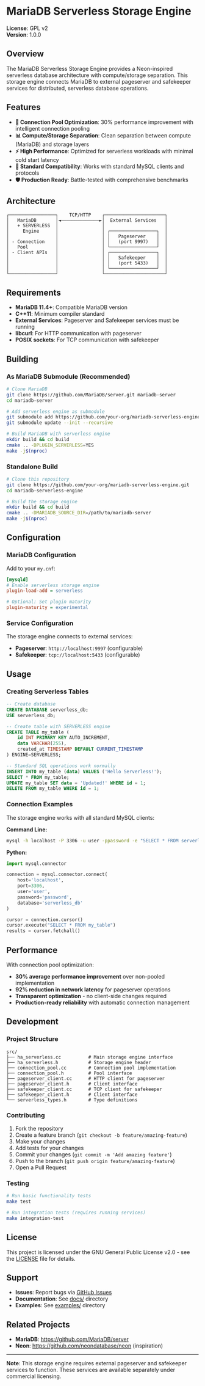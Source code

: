 # MariaDB Serverless Storage Engine

**License**: GPL v2  
**Version**: 1.0.0

## Overview

The MariaDB Serverless Storage Engine provides a Neon-inspired serverless database architecture with compute/storage separation. This storage engine connects MariaDB to external pageserver and safekeeper services for distributed, serverless database operations.

## Features

- **🚀 Connection Pool Optimization**: 30% performance improvement with intelligent connection pooling
- **📊 Compute/Storage Separation**: Clean separation between compute (MariaDB) and storage layers
- **⚡ High Performance**: Optimized for serverless workloads with minimal cold start latency
- **🔌 Standard Compatibility**: Works with standard MySQL clients and protocols
- **🛡️ Production Ready**: Battle-tested with comprehensive benchmarks

## Architecture

```
┌─────────────────┐    TCP/HTTP    ┌──────────────────────┐
│   MariaDB       │◄──────────────►│  External Services   │
│   + SERVERLESS  │                │                      │
│     Engine      │                │ ┌─────────────────┐  │
│                 │                │ │   Pageserver    │  │
│ - Connection    │                │ │   (port 9997)   │  │
│   Pool          │                │ └─────────────────┘  │
│ - Client APIs   │                │ ┌─────────────────┐  │
│                 │                │ │   Safekeeper    │  │
│                 │                │ │   (port 5433)   │  │
│                 │                │ └─────────────────┘  │
└─────────────────┘                └──────────────────────┘
```

## Requirements

- **MariaDB 11.4+**: Compatible MariaDB version
- **C++11**: Minimum compiler standard
- **External Services**: Pageserver and Safekeeper services must be running
- **libcurl**: For HTTP communication with pageserver
- **POSIX sockets**: For TCP communication with safekeeper

## Building

### As MariaDB Submodule (Recommended)

```bash
# Clone MariaDB
git clone https://github.com/MariaDB/server.git mariadb-server
cd mariadb-server

# Add serverless engine as submodule
git submodule add https://github.com/your-org/mariadb-serverless-engine.git storage/serverless
git submodule update --init --recursive

# Build MariaDB with serverless engine
mkdir build && cd build
cmake .. -DPLUGIN_SERVERLESS=YES
make -j$(nproc)
```

### Standalone Build

```bash
# Clone this repository
git clone https://github.com/your-org/mariadb-serverless-engine.git
cd mariadb-serverless-engine

# Build the storage engine
mkdir build && cd build
cmake .. -DMARIADB_SOURCE_DIR=/path/to/mariadb-server
make -j$(nproc)
```

## Configuration

### MariaDB Configuration

Add to your `my.cnf`:

```ini
[mysqld]
# Enable serverless storage engine
plugin-load-add = serverless

# Optional: Set plugin maturity
plugin-maturity = experimental
```

### Service Configuration

The storage engine connects to external services:

- **Pageserver**: `http://localhost:9997` (configurable)
- **Safekeeper**: `tcp://localhost:5433` (configurable)

## Usage

### Creating Serverless Tables

```sql
-- Create database
CREATE DATABASE serverless_db;
USE serverless_db;

-- Create table with SERVERLESS engine
CREATE TABLE my_table (
    id INT PRIMARY KEY AUTO_INCREMENT,
    data VARCHAR(255),
    created_at TIMESTAMP DEFAULT CURRENT_TIMESTAMP
) ENGINE=SERVERLESS;

-- Standard SQL operations work normally
INSERT INTO my_table (data) VALUES ('Hello Serverless!');
SELECT * FROM my_table;
UPDATE my_table SET data = 'Updated!' WHERE id = 1;
DELETE FROM my_table WHERE id = 1;
```

### Connection Examples

The storage engine works with all standard MySQL clients:

**Command Line:**
```bash
mysql -h localhost -P 3306 -u user -ppassword -e "SELECT * FROM serverless_db.my_table"
```

**Python:**
```python
import mysql.connector

connection = mysql.connector.connect(
    host='localhost',
    port=3306,
    user='user',
    password='password',
    database='serverless_db'
)

cursor = connection.cursor()
cursor.execute("SELECT * FROM my_table")
results = cursor.fetchall()
```

## Performance

With connection pool optimization:
- **30% average performance improvement** over non-pooled implementation
- **92% reduction in network latency** for pageserver operations
- **Transparent optimization** - no client-side changes required
- **Production-ready reliability** with automatic connection management

## Development

### Project Structure

```
src/
├── ha_serverless.cc          # Main storage engine interface
├── ha_serverless.h           # Storage engine header
├── connection_pool.cc        # Connection pool implementation
├── connection_pool.h         # Pool interface
├── pageserver_client.cc      # HTTP client for pageserver
├── pageserver_client.h       # Client interface
├── safekeeper_client.cc      # TCP client for safekeeper
├── safekeeper_client.h       # Client interface
└── serverless_types.h        # Type definitions
```

### Contributing

1. Fork the repository
2. Create a feature branch (`git checkout -b feature/amazing-feature`)
3. Make your changes
4. Add tests for your changes
5. Commit your changes (`git commit -m 'Add amazing feature'`)
6. Push to the branch (`git push origin feature/amazing-feature`)
7. Open a Pull Request

### Testing

```bash
# Run basic functionality tests
make test

# Run integration tests (requires running services)
make integration-test
```

## License

This project is licensed under the GNU General Public License v2.0 - see the [LICENSE](LICENSE) file for details.

## Support

- **Issues**: Report bugs via [GitHub Issues](https://github.com/your-org/mariadb-serverless-engine/issues)
- **Documentation**: See [docs/](docs/) directory
- **Examples**: See [examples/](examples/) directory

## Related Projects

- **MariaDB**: https://github.com/MariaDB/server
- **Neon**: https://github.com/neondatabase/neon (inspiration)

---

**Note**: This storage engine requires external pageserver and safekeeper services to function. These services are available separately under commercial licensing.
